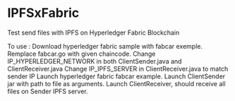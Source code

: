 # IPFSxFabric

Test send files with IPFS on Hyperledger Fabric Blockchain

To use :
Download hyperledger fabric sample with fabcar exemple.
Remplace fabcar.go with given chaincode.
Change IP_HYPERLEDGER_NETWORK in both ClientSender.java and ClientReceiver.java
Change IP_IPFS_SERVER in ClientReceiver.java to match sender IP
Launch hyperledger fabric fabcar example.
Launch ClientSender jar with path to file as arguments.
Launch ClientReceiver, should receive all files on Sender IPFS server.
